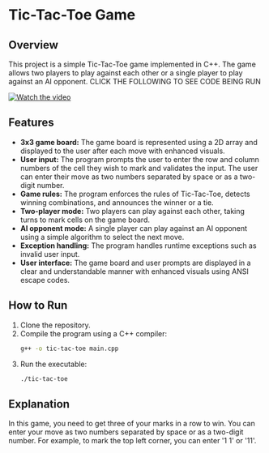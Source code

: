# Tic-Tac-Toe Game

## Overview
This project is a simple Tic-Tac-Toe game implemented in C++. The game allows two players to play against each other or a single player to play against an AI opponent.
CLICK THE FOLLOWING TO SEE CODE BEING RUN


[![Watch the video](http://img.youtube.com/vi/skGFm4NJmGQ/0.jpg)](http://www.youtube.com/watch?v=skGFm4NJmGQ)

## Features
- **3x3 game board:** The game board is represented using a 2D array and displayed to the user after each move with enhanced visuals.
- **User input:** The program prompts the user to enter the row and column numbers of the cell they wish to mark and validates the input. The user can enter their move as two numbers separated by space or as a two-digit number.
- **Game rules:** The program enforces the rules of Tic-Tac-Toe, detects winning combinations, and announces the winner or a tie.
- **Two-player mode:** Two players can play against each other, taking turns to mark cells on the game board.
- **AI opponent mode:** A single player can play against an AI opponent using a simple algorithm to select the next move.
- **Exception handling:** The program handles runtime exceptions such as invalid user input.
- **User interface:** The game board and user prompts are displayed in a clear and understandable manner with enhanced visuals using ANSI escape codes.


## How to Run
1. Clone the repository.
2. Compile the program using a C++ compiler:
    ```sh
    g++ -o tic-tac-toe main.cpp
    ```
3. Run the executable:
    ```sh
    ./tic-tac-toe
    ```

## Explanation
In this game, you need to get three of your marks in a row to win. You can enter your move as two numbers separated by space or as a two-digit number. For example, to mark the top left corner, you can enter '1 1' or '11'.
